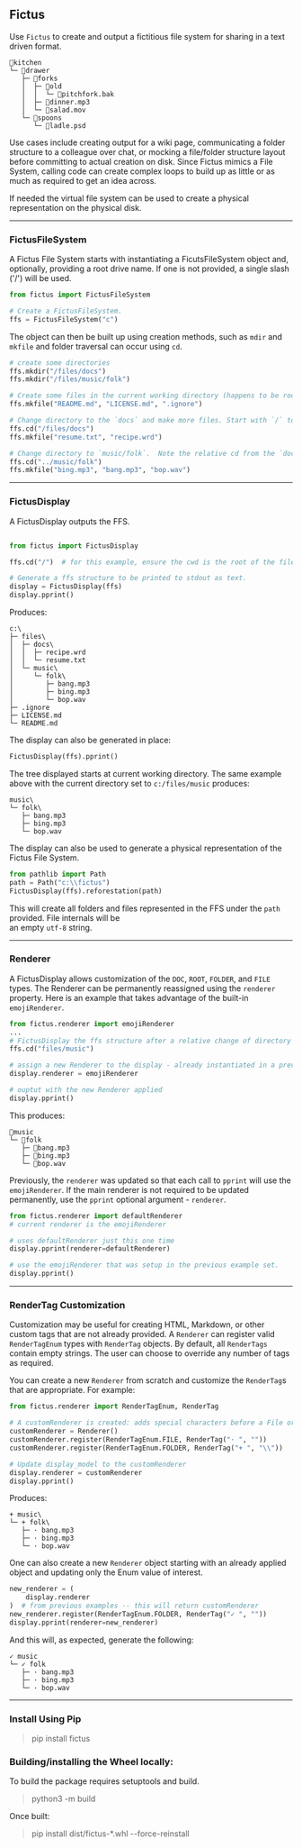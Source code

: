 ## Fictus

Use `Fictus` to create and output a fictitious file system for sharing in a text driven format.

```Text
🏡kitchen
└─ 📁drawer
   ├─ 📁forks
   │  ├─ 📁old
   │  │  └─ 📄pitchfork.bak
   │  ├─ 📄dinner.mp3
   │  └─ 📄salad.mov
   └─ 📁spoons
      └─ 📄ladle.psd
```

Use cases include creating output for a wiki page, communicating a folder structure to a colleague over chat, or
mocking a file/folder structure layout before committing to actual creation on disk.  Since Fictus mimics a File System,
calling code can create complex loops to build up as little or as much as required to get an idea across.

If needed the virtual file system can be used to create a physical representation on the physical disk.
<HR>

### FictusFileSystem
A Fictus File System starts with instantiating a FicutsFileSystem object and, optionally, providing
a root drive name.  If one is not provided, a single slash ('/') will be used.

```Python
from fictus import FictusFileSystem

# Create a FictusFileSystem.
ffs = FictusFileSystem("c")
```

The object can then be built up using creation methods, such as `mdir` and `mkfile` and folder traversal can occur
using `cd`.


```Python
# create some directories
ffs.mkdir("/files/docs")
ffs.mkdir("/files/music/folk")

# Create some files in the current working directory (happens to be root).
ffs.mkfile("README.md", "LICENSE.md", ".ignore")

# Change directory to the `docs` and make more files. Start with `/` to traver from root.
ffs.cd("/files/docs")
ffs.mkfile("resume.txt", "recipe.wrd")

# Change directory to `music/folk`.  Note the relative cd from the `docs` folder. 
ffs.cd("../music/folk")
ffs.mkfile("bing.mp3", "bang.mp3", "bop.wav")
```

<HR>

### FictusDisplay
A FictusDisplay outputs the FFS.

```Python

from fictus import FictusDisplay

ffs.cd("/")  # for this example, ensure the cwd is the root of the file system

# Generate a ffs structure to be printed to stdout as text.
display = FictusDisplay(ffs)
display.pprint()
```

Produces:

```Text
c:\
├─ files\
│  ├─ docs\
│  │  ├─ recipe.wrd
│  │  └─ resume.txt
│  └─ music\
│     └─ folk\
│        ├─ bang.mp3
│        ├─ bing.mp3
│        └─ bop.wav
├─ .ignore
├─ LICENSE.md
└─ README.md
```

The display can also be generated in place:

```Python
FictusDisplay(ffs).pprint()
```

The tree displayed starts at current working directory. The same example
above with the current directory set to `c:/files/music` produces:

```Text
music\
└─ folk\
   ├─ bang.mp3
   ├─ bing.mp3
   └─ bop.wav
```

The display can also be used to generate a physical representation of the Fictus File System. 

```Python
from pathlib import Path
path = Path("c:\\fictus")
FictusDisplay(ffs).reforestation(path)
```

This will create all folders and files represented in the FFS under the `path` provided. File internals will be \
an empty `utf-8` string.
<HR>

### Renderer
A FictusDisplay allows customization of the `DOC`, `ROOT`, `FOLDER`, and `FILE` types.
The Renderer can be permanently reassigned using the `renderer` property. Here is an
example that takes advantage of the built-in `emojiRenderer`.  

```Python
from fictus.renderer import emojiRenderer
...
# FictusDisplay the ffs structure after a relative change of directory to files/music
ffs.cd("files/music")

# assign a new Renderer to the display - already instantiated in a previous example.
display.renderer = emojiRenderer

# ouptut with the new Renderer applied
display.pprint()
```

This produces:

```Text
📁music
└─ 📁folk
   ├─ 📄bang.mp3
   ├─ 📄bing.mp3
   └─ 📄bop.wav
```

Previously, the `renderer` was updated so that each call to `pprint` will use
the `emojiRenderer`. If the main renderer is not required to be updated permanently, 
use the `pprint` optional argument - `renderer`.

```Python
from fictus.renderer import defaultRenderer
# current renderer is the emojiRenderer

# uses defaultRenderer just this one time
display.pprint(renderer=defaultRenderer)  

# use the emojiRenderer that was setup in the previous example set.
display.pprint() 
```

<HR>

### RenderTag Customization
Customization may be useful for creating HTML, Markdown, or other custom tags that are
not already provided. A `Renderer` can register valid `RenderTagEnum` types with 
`RenderTag` objects.   By default, all `RenderTags` contain empty strings. The user
can choose to override any number of tags as required.

You can create a new `Renderer` from scratch and customize the `RenderTag`s that are 
appropriate. For example:

```Python
from fictus.renderer import RenderTagEnum, RenderTag

# A customRenderer is created: adds special characters before a File or Folder.
customRenderer = Renderer()
customRenderer.register(RenderTagEnum.FILE, RenderTag("· ", ""))
customRenderer.register(RenderTagEnum.FOLDER, RenderTag("+ ", "\\"))

# Update display_model to the customRenderer
display.renderer = customRenderer
display.pprint()
```

Produces:

```Text
+ music\
└─ + folk\
   ├─ · bang.mp3
   ├─ · bing.mp3
   └─ · bop.wav
```

One can also create a new `Renderer` object starting with an already applied object and 
updating only the Enum value of interest.

```Python
new_renderer = (
    display.renderer
)  # from previous examples -- this will return customRenderer
new_renderer.register(RenderTagEnum.FOLDER, RenderTag("✓ ", ""))
display.pprint(renderer=new_renderer)
```

And this will, as expected, generate the following:
```
✓ music
└─ ✓ folk
   ├─ · bang.mp3
   ├─ · bing.mp3
   └─ · bop.wav
```

<hr>

### Install Using Pip
>pip install fictus

### Building/installing the Wheel locally:
To build the package requires setuptools and build.
>python3 -m build

Once built:
>pip install dist/fictus-*.whl --force-reinstall
